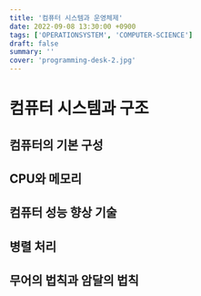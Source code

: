 ```yaml
---
title: '컴퓨터 시스템과 운영체제'
date: 2022-09-08 13:30:00 +0900
tags: ['OPERATIONSYSTEM', 'COMPUTER-SCIENCE']
draft: false
summary: ''
cover: 'programming-desk-2.jpg'
---
```


# 컴퓨터 시스템과 구조

## 컴퓨터의 기본 구성

## CPU와 메모리

## 컴퓨터 성능 향상 기술

## 병렬 처리

## 무어의 법칙과 암달의 법칙